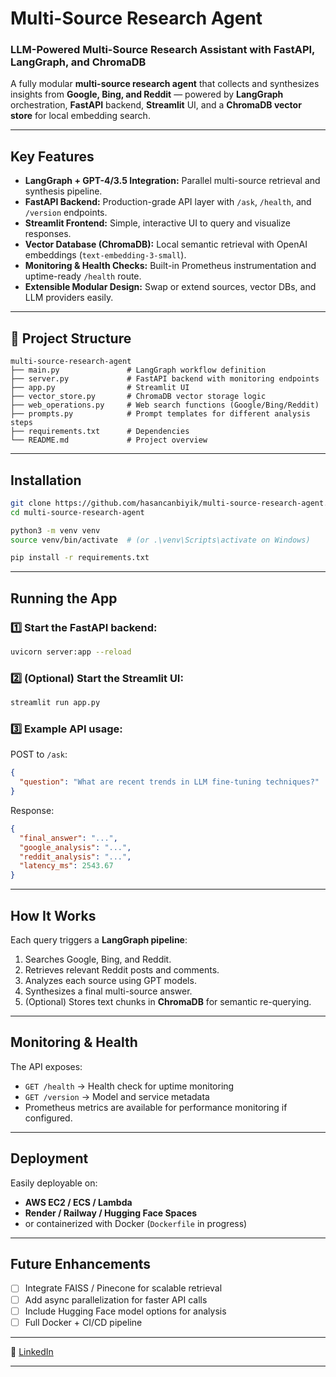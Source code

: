 # Multi-Source Research Agent  
### LLM-Powered Multi-Source Research Assistant with FastAPI, LangGraph, and ChromaDB

A fully modular **multi-source research agent** that collects and synthesizes insights from **Google, Bing, and Reddit** — powered by **LangGraph** orchestration, **FastAPI** backend, **Streamlit** UI, and a **ChromaDB vector store** for local embedding search.

---

## Key Features

- **LangGraph + GPT-4/3.5 Integration:** Parallel multi-source retrieval and synthesis pipeline.
- **FastAPI Backend:** Production-grade API layer with `/ask`, `/health`, and `/version` endpoints.
- **Streamlit Frontend:** Simple, interactive UI to query and visualize responses.
- **Vector Database (ChromaDB):** Local semantic retrieval with OpenAI embeddings (`text-embedding-3-small`).
- **Monitoring & Health Checks:** Built-in Prometheus instrumentation and uptime-ready `/health` route.
- **Extensible Modular Design:** Swap or extend sources, vector DBs, and LLM providers easily.

---

## 🧩 Project Structure

```text
multi-source-research-agent
├── main.py               # LangGraph workflow definition
├── server.py             # FastAPI backend with monitoring endpoints
├── app.py                # Streamlit UI
├── vector_store.py       # ChromaDB vector storage logic
├── web_operations.py     # Web search functions (Google/Bing/Reddit)
├── prompts.py            # Prompt templates for different analysis steps
├── requirements.txt      # Dependencies
└── README.md             # Project overview
```

---

## Installation

```bash
git clone https://github.com/hasancanbiyik/multi-source-research-agent.git
cd multi-source-research-agent

python3 -m venv venv
source venv/bin/activate  # (or .\venv\Scripts\activate on Windows)

pip install -r requirements.txt
```

---

## Running the App

### 1️⃣ Start the FastAPI backend:
```bash
uvicorn server:app --reload
```

### 2️⃣ (Optional) Start the Streamlit UI:
```bash
streamlit run app.py
```

### 3️⃣ Example API usage:
POST to `/ask`:
```json
{
  "question": "What are recent trends in LLM fine-tuning techniques?"
}
```

Response:
```json
{
  "final_answer": "...",
  "google_analysis": "...",
  "reddit_analysis": "...",
  "latency_ms": 2543.67
}
```

---

## How It Works

Each query triggers a **LangGraph pipeline**:
1. Searches Google, Bing, and Reddit.
2. Retrieves relevant Reddit posts and comments.
3. Analyzes each source using GPT models.
4. Synthesizes a final multi-source answer.
5. (Optional) Stores text chunks in **ChromaDB** for semantic re-querying.

---

## Monitoring & Health

The API exposes:
- `GET /health` → Health check for uptime monitoring  
- `GET /version` → Model and service metadata  
- Prometheus metrics are available for performance monitoring if configured.

---

## Deployment

Easily deployable on:
- **AWS EC2 / ECS / Lambda**
- **Render / Railway / Hugging Face Spaces**
- or containerized with Docker (`Dockerfile` in progress)

---

## Future Enhancements

- [ ] Integrate FAISS / Pinecone for scalable retrieval  
- [ ] Add async parallelization for faster API calls  
- [ ] Include Hugging Face model options for analysis  
- [ ] Full Docker + CI/CD pipeline  

---

🔗  [LinkedIn](https://www.linkedin.com/in/hasancanbyk)

---
